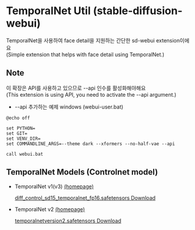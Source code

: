 # TemporalNet Util (stable-diffusion-webui)

TemporalNet을 사용하여 face detail을 지원하는 간단한 sd-webui extension이에요  
(Simple extension that helps with face detail using TemporalNet.)


## Note

이 확장은 API를 사용하고 있으므로 --api 인수를 활성화해야해요  
(This extension is using API, you need to activate the --api argument.)


* --api 추가하는 예제 windows (webui-user.bat)
```
@echo off

set PYTHON=
set GIT=
set VENV_DIR=
set COMMANDLINE_ARGS=--theme dark --xformers --no-half-vae --api

call webui.bat
```

## TemporalNet Models (Controlnet model)

* TemporalNet v1(v3) [(homepage)](https://huggingface.co/CiaraRowles/TemporalNet2)

  [diff_control_sd15_temporalnet_fp16.safetensors Download](https://huggingface.co/CiaraRowles/TemporalNet/resolve/main/diff_control_sd15_temporalnet_fp16.safetensors)

* TemporalNet v2 [(homepage)](https://huggingface.co/CiaraRowles/TemporalNet2)

  [temporalnetversion2.safetensors Download](https://huggingface.co/CiaraRowles/TemporalNet2/resolve/main/temporalnetversion2.safetensors)
